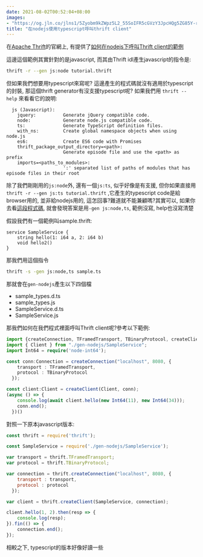 ```yaml
---
date: 2021-08-02T00:52:04+08:00
images: 
- "https://og.jln.co/jlns1/5Zyobm9kZWpz5L2_55SoIFR5cGVzY3JpcHQg5ZG85Y-rdGhyaWZ0IENsaWVudA"
title: "在nodejs使用typescript呼叫thrift client"
---
```


在[Apache Thrift](https://thrift.apache.org/)的官網上, 有提供了[如何在nodejs下呼叫Thrift client的範例](http://thrift.apache.org/tutorial/nodejs)

這邊這個範例其實針對的是javascript, 而其由Thrift idl產生javascript的指令是:
```sh
thrift -r --gen js:node tutorial.thrift
```

但如果我們想要用typescript來寫呢? 這邊產生的程式碼就沒有適用於typescript的封裝, 那這個thrift generator有沒支援typescript呢? 如果我們用 ``` thrift --help ``` 來看看它的說明:

```
  js (Javascript):
    jquery:          Generate jQuery compatible code.
    node:            Generate node.js compatible code.
    ts:              Generate TypeScript definition files.
    with_ns:         Create global namespace objects when using node.js
    es6:             Create ES6 code with Promises
    thrift_package_output_directory=<path>:
                     Generate episode file and use the <path> as prefix
    imports=<paths_to_modules>:
                     ':' separated list of paths of modules that has episode files in their root   
```

除了我們剛剛用的```js:node```外, 還有一個```js:ts```, 似乎好像是有支援, 但你如果直接用```thrift -r --gen js:ts tutorial.thrift``` ,它產生的typescript code是給browser用的, 並非給nodejs用的, 這怎回事?難道就不能兼顧嗎?其實可以, 如果你去看[這段程式碼](https://github.com/apache/thrift/blob/master/lib/nodets/Makefile.am), 就會發現答案是用```-gen js:node,ts```, 範例沒寫, help也沒寫清楚

假設我們有一個範例叫sample.thrift:

```thrift
service SampleService {
    string hello(1: i64 a, 2: i64 b)
    void hello2()
}
```
那我們用這個指令
```sh
thrift -s -gen js:node,ts sample.ts
```
那就會在```gen-nodejs```產生以下四個檔

* sample_types.d.ts
* sample_types.js
* SampleService.d.ts
* SampleService.js

那我們如何在我們程式裡面呼叫Thrift client呢?參考以下範例:

```typescript
import {createConnection, TFramedTransport, TBinaryProtocol, createClient, Connection} from "thrift";
import { Client } from "./gen-nodejs/SampleService";
import Int64 = require('node-int64');

const conn:Connection = createConnection("localhost", 8080, {
    transport : TFramedTransport,
    protocol : TBinaryProtocol
  });

const client:Client = createClient(Client, conn);
(async () => {
    console.log(await client.hello(new Int64(11), new Int64(34)));
    conn.end();
  })()
```

對照一下原本javascript版本:

```javascript
const thrift = require('thrift');

const SampleService = require('./gen-nodejs/SampleService');

var transport = thrift.TFramedTransport;
var protocol = thrift.TBinaryProtocol;

var connection = thrift.createConnection("localhost", 8080, {
    transport : transport,
    protocol : protocol
  });

var client = thrift.createClient(SampleService, connection);

client.hello(1, 2).then(resp => {
    console.log(resp);
}).fin(() => {
    connection.end();
});
```

相較之下, typescript的版本好像好讀一些